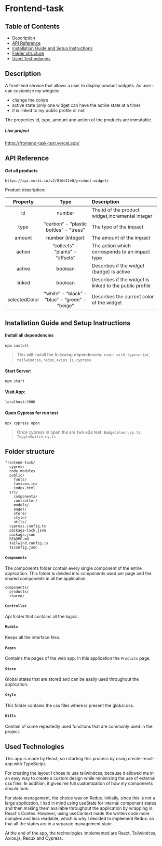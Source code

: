 # Frontend-task

## Table of Contents

- [Description](#description)
- [API Reference](#api-reference)
- [Installation Guide and Setup Instructions](#installation-guide-and-setup-instructions)
- [Folder structure](#folder-structure)
- [Used Technologies](#used-technologies)

## Description

A front-end service that allows a user to display product widgets.
As user i can customize my widgets:

- change the colors
- active state (only one widget can have the active state at a time)
- if is linked to my public profile or not

The properties id, type, amount and action of the products are immutable.

##### Live project

https://frontend-task-test.vercel.app/

## API Reference

#### Get all products

```
https://api.mocki.io/v2/016d11e8/product-widgets
```

Product description:

|   Property    |                      Type                      | Description                                             |
| :-----------: | :--------------------------------------------: | :------------------------------------------------------ |
|      id       |                     number                     | The id of the product widget,incremental integer        |
|     type      |     “carbon” - “plastic bottles” - "trees"     | The type of the impact                                  |
|    amount     |                number (integer)                | The amount of the impact                                |
|    action     |       “collects” - “plants” - “offsets”        | The action which corresponds to an impact type          |
|    active     |                    boolean                     | Describes if the widget (badge) is active               |
|    linked     |                    boolean                     | Describes if the widget is linked to the public profile |
| selectedColor | “white” - “black” - “blue” - “green” - “beige” | Describes the current color of the widget               |

## Installation Guide and Setup Instructions

#### Install all dependencies

```
npm install
```

> This will install the following dependences: `react with typescript`, `tailwindcss`, `redux`, `axios.js`, `cypress`

#### Start Server:

```
npm start
```

#### Visit App:

```
localhost:3000
```

#### Open Cypress for run test

```
npx cypress open
```

> Once cypress in open the are two e2e test: `BadgeColour.cy.ts`, `ToggleSwitch.cy.ts`

## Folder structure

```
frontend-task/
  cypress
  node_modules
  public/
    fonts/
    favicon.ico
    index.html
  src/
    components/
    controller/
    models/
    pages/
    store/
    style/
    utils/
  cypress.config.ts
  package-lock.json
  package.json
  README.md
  tailwind.config.js
  tsconfig.json
```

#### `Components`

The components folder contain every single component of the entire application. This folder is divided into components used per page and the shared components in all the application.

```
components/
  products/
  shared/
```

#### `Controller`

Api folder that contains all the logics.

#### `Models`

Keeps all the interface files.

#### `Pages`

Contains the pages of the web app. In this application the `Products` page.

#### `Store`

Global states that are stored and can be easily used throughout the application.

#### `Style`

This folder contains the css files where is present the global.css.

#### `Utils`

Contain of some repeatedly used functions that are commonly used in the project.

## Used Technologies

This app is made by React, so i starting this process by using create-react-app with TypeScript.

For creating the layout I chose to use tailwindcss, because it allowed me in an easy way to create a custom design while minimizing the use of external css files. In addition, it gives me full customization of how my components should look.

For state management, the choice was on Redux.
Initially, since this is not a large application, I had in mind using useState for internal component states and then making them available throughout the application by wrapping in React's Contex.
However, using useContext made the written code more complex and less readable, which is why I decided to implement Redux:
so that all the states are in a separate management state.

At the end of the app, the technologies implemented are React, Tailwindcss, Axios.js, Redux and Cypress.
